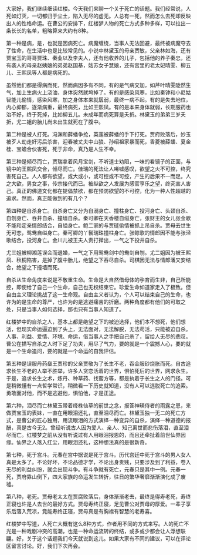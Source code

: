
大家好，我们继续细读红楼。今天我们来聊一个关于死亡的话题。我们经常说，人死如灯灭，一切都归于尘土，陷入无尽的虚无。人总有一死，然而怎么去死却反映出人的性格命运。在曹公的安排下，红楼梦人物的死亡方式多种多样，可以拉出一条长长的名单，粗略算来大约有8种。

第一种是病，是，也就是因病死亡。病魔缠绕，当事人无法回避，最终被病魔夺去了性命，在生活中也是比较常见的。小说中林黛玉的母亲贾敏，父亲林如海，还有贾宝玉的哥哥贾珠、秦业以及李夫人，还有他收养的儿子，包括他的养子秦忠，还有袭人的母亲赵姨娘的弟弟赵国基，姑苏女子慧娘，还有宫里的老太妃晴雯、柳五儿、王熙凤等人都是病死的。

虽然他们都是得病而死，然而病因多有不同，有的是气病交加，如芹叶晴雯陡然生气，加上生病火上浇油，身体突然就垮掉了。有的是感染风寒，比如秦钟和小尼姑智能儿偷情，感染风寒，加之身体本来就孱弱，最终一病不起。有的是失去地位，内心抑郁，逐渐病重，最终病死，比如王熙凤。有的是本来身体就弱，长期服药也治不好，终于死掉，比如柳五儿。未成年而病死算是夭折。林黛玉的弟弟三岁夭折，尤二姐的胎儿尚未出生就死在了腹中。

第二种是被人打死。冯渊和薛蟠争抢，英莲被薛蟠的手下打死。贾府败落后，妙玉被歹人劫走奸污后杀害，迎春被丈夫中山狼、孙绍祖家暴而死，香菱被薛蟠、夏金桂、宝蟾合伙害死，死于非命，真乃是人生不幸。

第三种是倾尽而亡，贾瑞拿着风月宝剑，不听道士劝阻，一味的看镜子的正面，与镜中的王熙凤交合，倾尽而亡。佳瑞的死法让人唏嘘感叹，欲望之火不可控，终究害死自己。人人都有欲望，或大或小，或可控或不可控，产生的后果不一而足。人之大欲，男女之事，传宗接代而已。被纵欲之人发展为感官享乐之望，终究害人害己。真正的佛道文化都在提倡禁欲，都在预防欲望的不可控，化为一种人性超越的追求。然而，真正能做到的有几个？

第四种是自杀身亡。自杀身亡又分为自溺身亡、撞柱身亡、投河身亡、头颈自杀、自刎身亡、吞井自杀、撞墙自杀。秦可卿在天香楼自缢身亡，张财主的女儿张金歌不能和定亲情郎结合，自缢身亡。鲍二家的与贾琏偷情被抓上吊自杀。贾母去世生无可恋，鸳鸯自缢身亡。秦可卿的丫鬟瑞珠撞柱身亡。张鲸歌的情郎因不能与张泾歌结合，投河身亡。金川儿被王夫人责打撵出，一气之下投井自杀。

尤三姐被柳湘莲误会而退婚，一气之下用鸳鸯剑中的鸯剑自刎。尤二姐因为被王熙凤、秋桐陷害，是掉了腹中胎儿，绝望之下吞尽自杀。司棋因无法与情郎潘又安结合，绝望之下撞墙而死。

自杀从生命角度来说是不敬重生命。生命是大自然借母体的孕育而生非，自己所能控，即使给了自己一个生命，自己也无权结束它。珍爱生命如道家走入了极致。但自由主义理论挑战了这一生命观。自由主义者认为，个人可以结束自己的生命，也许为的是生命的尊严，也许为的是逃避痛苦的折磨。两种角度都有他们的可取之处，只是当事人如何选择，那也只有当事人知道了。

红楼梦中的自杀之人，基本上都是绝望之下的被迫选择，他们本不想死，他们想活，但现实命运逼迫到了头上，无法面对，无法解脱，无法苟活，只能被迫自杀。人事、利益、爱情、环境、命运，借当事人之手把自己杀了，留给人无尽的悲叹。曹公在描写自杀之人时下足了功夫，用尽了气力，要的就是一个震撼人心，要的就是一个生命追问，要的就是一个命运的自我评估。

第五种是误服丹药燊王贾珍的父亲贾敬为了长生不老，吞金服砂烧胀而死。自古追求长生不老的人举不胜举，许多人贪恋活着的世界，惧怕死后的世界，网求永生。于是，追求长生之术，炼丹、种草药、找蜜方等，都是执着于长生之人的门径。可是稍微懂有一点哲学常识，稍微看一下历史就知道，没有人可以逃脱死亡的追索。勇敢面对他，而不是逃避他，惧怕他，才是正途。

第六种，泪尽而亡林黛玉带着绛株仙草的前世之念，报答神瑛侍者的雨露之恩，来做贾宝玉的表妹，一直在用眼泪还礼，直至泪尽而亡。林黛玉独一无二的死亡方式，是曹公的匠心独用，用流眼泪的方式演绎一种变异的自杀，演绎一种道德的报酬，真是古今无2。曾经听说古人因为爱人、亲人、知己离世而悲伤落泪，直至泪尽而亡。红楼梦之前从没有听说过有人用眼泪报恩的，而且还牵扯着前世仙界因缘。仙界之人落入红尘，用眼泪还礼，这种想法真的是很新奇。

第七种，死于宫斗。元春在宫中据说是死于宫斗。历代宫廷中死于宫斗的男人女人真是太多了。不论好坏，不论品德才学，不论出身贵贱，只要涉及到了利益，卷入无尽的利益纠纷，就会出现斗争。有斗争就有死亡，元春只是其中一例。元春一死，贾府靠山倒下，四大家族的命运发生转折，往日的繁华奢靡渐渐演化成了废墟。

第八种，老死。贾母老太太在贾腐败落后，身体渐渐老去，最终是得寿老死，寿终正寝也许是人去世的最好方式。贾母寿终正寝，足见曹公对贾母的厚爱。一辈子享乐后落入荒凉，竟能寿终正寝，贾母真是有胸襟有智慧的老寿喜。

红楼梦中写道，人死亡大概有这么8种方式，作者用不同的方式来写。人的死亡不光是一种戏剧冲突的高潮，也是一种命运流转的终结，或多或少都会让人浮想联翩。好，关于这个话题我们今天就说到这儿。如果大家有不同的建议，可以在评论区留言讨论。好，我们下次再会。


